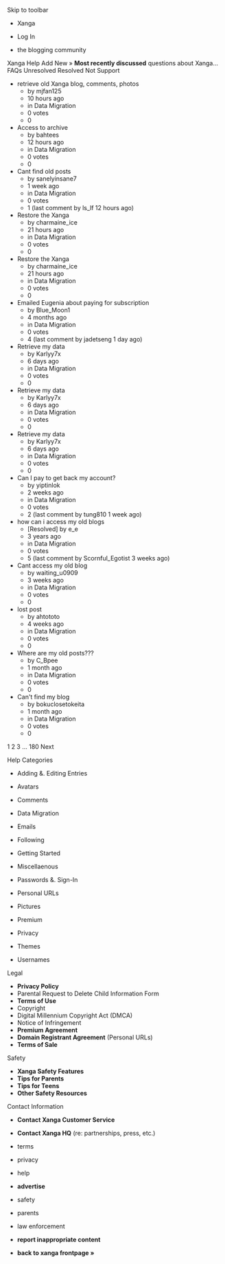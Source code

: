 Skip to toolbar

*   Xanga

*   Log In

*   the blogging community

Xanga Help Add New » **Most recently discussed** questions about Xanga… FAQs Unresolved Resolved Not Support

*   retrieve old Xanga blog, comments, photos
    *   by mjfan125
    *   10 hours ago
    *   in Data Migration
    *   0 votes
    *   0
*   Access to archive
    *   by bahtees
    *   12 hours ago
    *   in Data Migration
    *   0 votes
    *   0
*   Cant find old posts
    *   by sanelyinsane7
    *   1 week ago
    *   in Data Migration
    *   0 votes
    *   1 (last comment by ls\_lf 12 hours ago)
*   Restore the Xanga
    *   by charmaine\_ice
    *   21 hours ago
    *   in Data Migration
    *   0 votes
    *   0
*   Restore the Xanga
    *   by charmaine\_ice
    *   21 hours ago
    *   in Data Migration
    *   0 votes
    *   0
*   Emailed Eugenia about paying for subscription
    *   by Blue\_Moon1
    *   4 months ago
    *   in Data Migration
    *   0 votes
    *   4 (last comment by jadetseng 1 day ago)
*   Retrieve my data
    *   by Karlyy7x
    *   6 days ago
    *   in Data Migration
    *   0 votes
    *   0
*   Retrieve my data
    *   by Karlyy7x
    *   6 days ago
    *   in Data Migration
    *   0 votes
    *   0
*   Retrieve my data
    *   by Karlyy7x
    *   6 days ago
    *   in Data Migration
    *   0 votes
    *   0
*   Can I pay to get back my account?
    *   by yiptinlok
    *   2 weeks ago
    *   in Data Migration
    *   0 votes
    *   2 (last comment by tung810 1 week ago)
*   how can i access my old blogs
    *   \[Resolved\] by e\_e
    *   3 years ago
    *   in Data Migration
    *   0 votes
    *   5 (last comment by Scornful\_Egotist 3 weeks ago)
*   Cant access my old blog
    *   by waiting\_u0909
    *   3 weeks ago
    *   in Data Migration
    *   0 votes
    *   0
*   lost post
    *   by ahtototo
    *   4 weeks ago
    *   in Data Migration
    *   0 votes
    *   0
*   Where are my old posts???
    *   by C\_Bpee
    *   1 month ago
    *   in Data Migration
    *   0 votes
    *   0
*   Can't find my blog
    *   by bokuclosetokeita
    *   1 month ago
    *   in Data Migration
    *   0 votes
    *   0

1 2 3 ... 180 Next

Help Categories

*   Adding &. Editing Entries
*   Avatars
*   Comments
*   Data Migration
*   Emails
*   Following
*   Getting Started
*   Miscellaenous

*   Passwords &. Sign-In
*   Personal URLs
*   Pictures
*   Premium
*   Privacy
*   Themes
*   Usernames

Legal

*   **Privacy Policy**
*   Parental Request to Delete Child Information Form
*   **Terms of Use**
*   Copyright
*   Digital Millennium Copyright Act (DMCA)
*   Notice of Infringement
*   **Premium Agreement**
*   **Domain Registrant Agreement** (Personal URLs)
*   **Terms of Sale**

Safety

*   **Xanga Safety Features**
*   **Tips for Parents**
*   **Tips for Teens**
*   **Other Safety Resources**

Contact Information

*   **Contact Xanga Customer Service**
*   **Contact Xanga HQ** (re: partnerships, press, etc.)

*   terms
*   privacy
*   help
*   **advertise**

*   safety
*   parents
*   law enforcement
*   **report inappropriate content**

*   **back to xanga frontpage »**